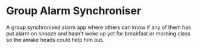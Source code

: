 # Group Alarm Synchroniser
A group synchronised alarm app where others can know
if any of them has put alarm on snooze and
hasn't woke up yet for breakfast or morning class
so the awake heads could help him out.
